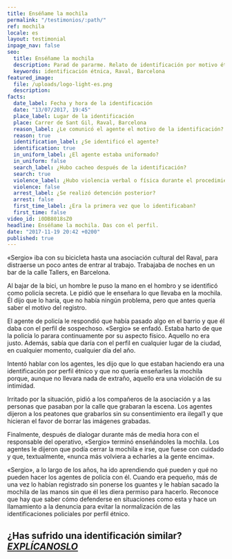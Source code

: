 ```yaml
---
title: Enséñame la mochila
permalink: "/testimonios/:path/"
ref: mochila
locale: es
layout: testimonial
inpage_nav: false
seo:
  title: Enséñame la mochila
  description: Parad de pararme. Relato de identificación por motivo étnico en el barrio del Raval de Barcelona.
  keywords: identificación étnica, Raval, Barcelona
featured_image:
  file: /uploads/logo-light-es.png
  description: 
facts:
  date_label: Fecha y hora de la identificación
  date: "13/07/2017, 19:45"
  place_label: Lugar de la identificación
  place: Carrer de Sant Gil, Raval, Barcelona
  reason_label: ¿Le comunicó el agente el motivo de la identificación?
  reason: true
  identification_label: ¿Se identificó el agente?
  identification: true
  in_uniform_label: ¿El agente estaba uniformado?
  in_uniform: false
  search_label: ¿Hubo cacheo después de la identificación?
  search: true
  violence_label: ¿Hubo violencia verbal o física durante el procedimiento de identificación y registro?
  violence: false
  arrest_label: ¿Se realizó detención posterior?
  arrest: false
  first_time_label: ¿Era la primera vez que lo identificaban?
  first_time: false
video_id: i0DB8018sZ0
headline: Enséñame la mochila. Das con el perfil.
date: "2017-11-19 20:42 +0200"
published: true
---
```

«Sergio» iba con su bicicleta hasta una asociación cultural del Raval, para distraerse un poco antes de entrar al trabajo. Trabajaba de noches en un bar de la calle Tallers, en Barcelona.

Al bajar de la bici, un hombre le puso la mano en el hombro y se identificó como policía secreta. Le pidió que le enseñara lo que llevaba en la mochila. Él dijo que lo haría, que no había ningún problema, pero que antes quería saber el motivo del registro.

El agente de policía le respondió que había pasado algo en el barrio y que él daba con el perfil de sospechoso. «Sergio» se enfadó. Estaba harto de que la policía lo parara continuamente por su aspecto físico. Aquello no era justo. Además, sabía que daría con el perfil en cualquier lugar de la ciudad, en cualquier momento, cualquier día del año.

Intentó hablar con los agentes, les dijo que lo que estaban haciendo era una identificación por perfil étnico y que no quería enseñarles la mochila porque, aunque no llevara nada de extraño, aquello era una violación de su intimidad.

Irritado por la situación, pidió a los compañeros de la asociación y a las personas que pasaban por la calle que grabaran la escena. Los agentes dijeron a los peatones que grabarlos sin su consentimiento era ilegal1 y que hicieran el favor de borrar las imágenes grabadas.

Finalmente, después de dialogar durante más de media hora con el responsable del operativo, «Sergio» terminó enseñándoles la mochila. Los agentes le dijeron que podía cerrar la mochila e irse, que fuese con cuidado y que, textualmente, «nunca más volviera a echarles a la gente encima».

«Sergio», a lo largo de los años, ha ido aprendiendo qué pueden y qué no pueden hacer los agentes de policía con él. Cuando era pequeño, más de una vez lo habían registrado sin ponerse los guantes y le habían sacado la mochila de las manos sin que él les diera permiso para hacerlo. Reconoce que hay que saber cómo defenderse en situaciones como esta y hace un llamamiento a la denuncia para evitar la normalización de las identificaciones policiales por perfil étnico.

## ¿Has sufrido una identificación similar? [**_EXPLÍCANOSLO_**](https://www.paraddepararme.org/inicio/#report-incident)
